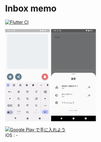 # Inbox memo

[![Flutter CI](https://github.com/nfrutta/inbox-memo/actions/workflows/ci.yaml/badge.svg)](https://github.com/nfrutta/inbox-memo/actions/workflows/ci.yaml)

<p>
    <img alt="Android" height="300px" src="doc/release/android/screenshot-1644879466728.png">
    <img alt="Android" height="300px" src="doc/release/android/screenshot-1644879550025.png">
</p>

<a href='https://play.google.com/store/apps/details?id=com.nfrutta.inbox_memo&pcampaignid=pcampaignidMKT-Other-global-all-co-prtnr-py-PartBadge-Mar2515-1'><img alt='Google Play で手に入れよう' src='https://play.google.com/intl/en_us/badges/static/images/badges/ja_badge_web_generic.png' height="80px"/></a>  
iOS : -
